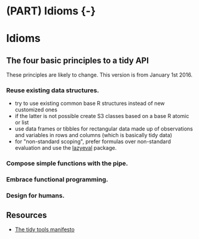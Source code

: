 

# (PART) Idioms {-} 

# Idioms

## The four basic principles to a tidy API 

These principles are likely to change. This version is from January 1st 2016.

### Reuse existing data structures.

* try to use existing common base R structures instead of new customized ones
* if the latter is not possible create S3 classes based on a base R atomic or list
* use data frames or tibbles for rectangular data made up of observations and variables in rows and columns (which is basically tidy data)
* for "non-standard scoping", prefer formulas over non-standard evaluation and use the [lazyeval](https://github.com/hadley/lazyeval) package.

### Compose simple functions with the pipe.

### Embrace functional programming.

### Design for humans.


## Resources

* [The tidy tools manifesto](https://cran.r-project.org/web/packages/tidyverse/vignettes/manifesto.html)
